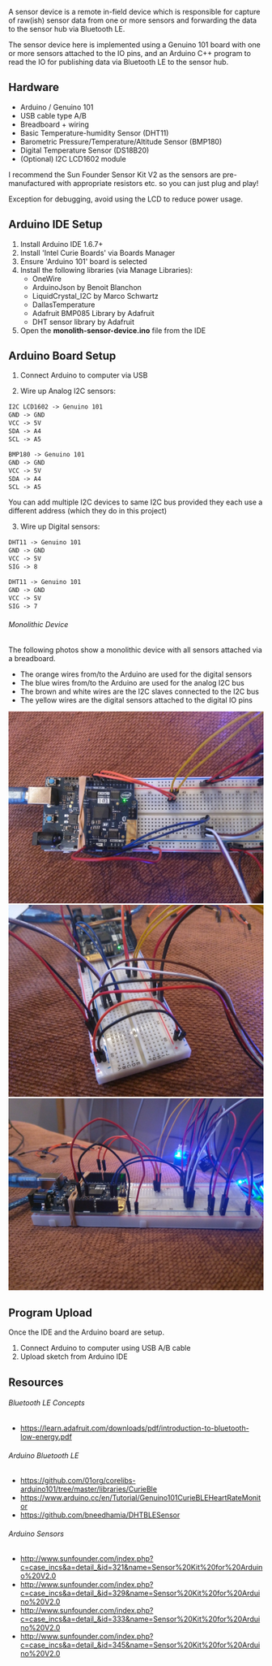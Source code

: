 A sensor device is a remote in-field device which is responsible for capture of raw(ish) sensor data from one or more sensors and forwarding the data to the sensor hub via Bluetooth LE.

The sensor device here is implemented using a Genuino 101 board with one or more sensors attached to the IO pins, and an Arduino C++ program to read the IO for publishing data via Bluetooth LE to the sensor hub.

Hardware
--------
  - Arduino / Genuino 101
  - USB cable type A/B
  - Breadboard + wiring
  - Basic Temperature-humidity Sensor (DHT11)
  - Barometric Pressure/Temperature/Altitude Sensor (BMP180)
  - Digital Temperature Sensor (DS18B20)
  - (Optional) I2C LCD1602 module

I recommend the Sun Founder Sensor Kit V2 as the sensors are pre-manufactured with appropriate resistors etc. so you can just plug and play!

Exception for debugging, avoid using the LCD to reduce power usage.

Arduino IDE Setup
-----------------
1. Install Arduino IDE 1.6.7+
2. Install 'Intel Curie Boards' via Boards Manager
3. Ensure 'Arduino 101' board is selected
4. Install the following libraries (via Manage Libraries):
   - OneWire
   - ArduinoJson by Benoit Blanchon
   - LiquidCrystal_I2C by Marco Schwartz
   - DallasTemperature
   - Adafruit BMP085 Library by Adafruit
   - DHT sensor library by Adafruit
5. Open the **monolith-sensor-device.ino** file from the IDE

Arduino Board Setup
-------------------
1) Connect Arduino to computer via USB

2) Wire up Analog I2C sensors:
```
I2C LCD1602 -> Genuino 101
GND -> GND
VCC -> 5V
SDA -> A4
SCL -> A5
```
```
BMP180 -> Genuino 101
GND -> GND
VCC -> 5V
SDA -> A4
SCL -> A5
```
You can add multiple I2C devices to same I2C bus provided they each use a different address (which they do in this project)

3) Wire up Digital sensors:
```
DHT11 -> Genuino 101
GND -> GND
VCC -> 5V
SIG -> 8
```
```
DHT11 -> Genuino 101
GND -> GND
VCC -> 5V
SIG -> 7
```

###### Monolithic Device
The following photos show a monolithic device with all sensors attached via a breadboard.
  - The orange wires from/to the Arduino are used for the digital sensors
  - The blue wires from/to the Arduino are used for the analog I2C bus
  - The brown and white wires are the I2C slaves connected to the I2C bus
  - The yellow wires are the digital sensors attached to the digital IO pins

![Top View](https://raw.githubusercontent.com/spiritedtechie/sensor-fun/master/sensor-devices/images/top-view.jpg)
![Side View 1](https://raw.githubusercontent.com/spiritedtechie/sensor-fun/master/sensor-devices/images/side-view-1.jpg)
![Side View 2](https://raw.githubusercontent.com/spiritedtechie/sensor-fun/master/sensor-devices/images/side-view-2.jpg)

Program Upload
--------------
Once the IDE and the Arduino board are setup.

1. Connect Arduino to computer using USB A/B cable
2. Upload sketch from Arduino IDE

Resources
---------
###### Bluetooth LE Concepts
* https://learn.adafruit.com/downloads/pdf/introduction-to-bluetooth-low-energy.pdf

###### Arduino Bluetooth LE
* https://github.com/01org/corelibs-arduino101/tree/master/libraries/CurieBle
* https://www.arduino.cc/en/Tutorial/Genuino101CurieBLEHeartRateMonitor
* https://github.com/bneedhamia/DHTBLESensor

###### Arduino Sensors
* http://www.sunfounder.com/index.php?c=case_incs&a=detail_&id=321&name=Sensor%20Kit%20for%20Arduino%20V2.0
* http://www.sunfounder.com/index.php?c=case_incs&a=detail_&id=329&name=Sensor%20Kit%20for%20Arduino%20V2.0
* http://www.sunfounder.com/index.php?c=case_incs&a=detail_&id=333&name=Sensor%20Kit%20for%20Arduino%20V2.0
* http://www.sunfounder.com/index.php?c=case_incs&a=detail_&id=345&name=Sensor%20Kit%20for%20Arduino%20V2.0
